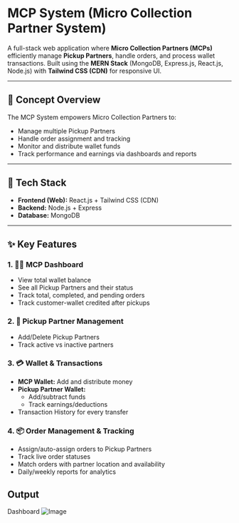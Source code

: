 # MCP System (Micro Collection Partner System)

A full-stack web application where **Micro Collection Partners (MCPs)** efficiently manage **Pickup Partners**, handle orders, and process wallet transactions. Built using the **MERN Stack** (MongoDB, Express.js, React.js, Node.js) with **Tailwind CSS (CDN)** for responsive UI.

---

## 📱 Concept Overview

The MCP System empowers Micro Collection Partners to:
- Manage multiple Pickup Partners
- Handle order assignment and tracking
- Monitor and distribute wallet funds
- Track performance and earnings via dashboards and reports

---

## 🧰 Tech Stack

- **Frontend (Web):** React.js + Tailwind CSS (CDN)
- **Backend:** Node.js + Express
- **Database:** MongoDB
---

## ✨ Key Features

### 1. 🧑‍💼 MCP Dashboard

- View total wallet balance
- See all Pickup Partners and their status
- Track total, completed, and pending orders
- Track customer-wallet credited after pickups

### 2. 👷 Pickup Partner Management

- Add/Delete Pickup Partners
- Track active vs inactive partners

### 3. 💳 Wallet & Transactions

- **MCP Wallet:** Add and distribute money
- **Pickup Partner Wallet:**
  - Add/subtract funds
  - Track earnings/deductions
- Transaction History for every transfer

### 4. 📦 Order Management & Tracking

- Assign/auto-assign orders to Pickup Partners
- Track live order statuses
- Match orders with partner location and availability
- Daily/weekly reports for analytics

## Output
Dashboard
![Image](https://github.com/user-attachments/assets/d35d7fcd-d813-484b-8cac-ec3fe8c4ef44)



